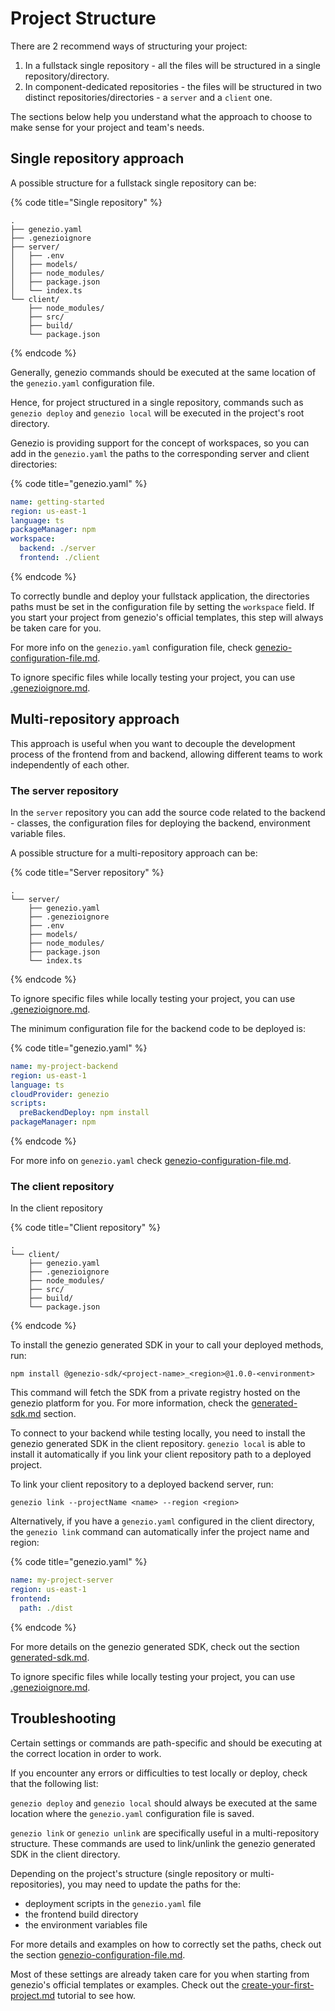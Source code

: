 # Project Structure

There are 2 recommend ways of structuring your project:

1. In a fullstack single repository - all the files will be structured in a single repository/directory.
2. In component-dedicated repositories - the files will be structured in two distinct repositories/directories - a `server` and a `client` one.

The sections below help you understand what the approach to choose to make sense for your project and team's needs.

## Single repository approach

A possible structure for a fullstack single repository can be:

{% code title="Single repository" %}
```
.
├── genezio.yaml
├── .genezioignore
├── server/
│   ├── .env
│   ├── models/
│   ├── node_modules/
│   ├── package.json
│   └── index.ts
└── client/
    ├── node_modules/
    ├── src/
    ├── build/
    └── package.json
```
{% endcode %}

Generally, genezio commands should be executed at the same location of the `genezio.yaml` configuration file.

Hence, for project structured in a single repository, commands such as `genezio deploy` and `genezio local` will be executed in the project's root directory.

Genezio is providing support for the concept of workspaces, so you can add in the `genezio.yaml` the paths to the corresponding server and client directories:

{% code title="genezio.yaml" %}
```yaml
name: getting-started
region: us-east-1
language: ts
packageManager: npm
workspace:
  backend: ./server
  frontend: ./client
```
{% endcode %}

To correctly bundle and deploy your fullstack application, the directories paths must be set in the configuration file by setting the `workspace` field. If you start your project from genezio's official templates, this step will always be taken care for you.

For more info on the `genezio.yaml` configuration file, check [genezio-configuration-file.md](genezio-configuration-file.md "mention").

To ignore specific files while locally testing your project, you can use [.genezioignore.md](.genezioignore.md "mention").

## Multi-repository approach

This approach is useful when you want to decouple the development process of the frontend from and backend, allowing different teams to work independently of each other.

### The server repository

In the `server` repository you can add the source code related to the backend - classes, the configuration files for deploying the backend, environment variable files.

A possible structure for a multi-repository approach can be:

{% code title="Server repository" %}
```
.
└── server/
    ├── genezio.yaml
    ├── .genezioignore
    ├── .env
    ├── models/
    ├── node_modules/
    ├── package.json
    └── index.ts
```
{% endcode %}

To ignore specific files while locally testing your project, you can use [.genezioignore.md](.genezioignore.md "mention").

The minimum configuration file for the backend code to be deployed is:

{% code title="genezio.yaml" %}
```yaml
name: my-project-backend
region: us-east-1
language: ts
cloudProvider: genezio
scripts:
  preBackendDeploy: npm install
packageManager: npm
```
{% endcode %}

For more info on `genezio.yaml` check [genezio-configuration-file.md](genezio-configuration-file.md "mention").

### The client repository

In the client repository

{% code title="Client repository" %}
```
.
└── client/
    ├── genezio.yaml
    ├── .genezioignore
    ├── node_modules/
    ├── src/
    ├── build/
    └── package.json
```
{% endcode %}

To install the genezio generated SDK in your to call your deployed methods, run:

```
npm install @genezio-sdk/<project-name>_<region>@1.0.0-<environment>
```

This command will fetch the SDK from a private registry hosted on the genezio platform for you. For more information, check the [generated-sdk.md](../features/generated-sdk.md "mention") section.

To connect to your backend while testing locally, you need to install the genezio generated SDK in the client repository. `genezio local` is able to install it automatically if you link your client repository path to a deployed project.

To link your client repository to a deployed backend server, run:

```
genezio link --projectName <name> --region <region>
```

Alternatively, if you have a `genezio.yaml` configured in the client directory, the `genezio link` command can automatically infer the project name and region:

{% code title="genezio.yaml" %}
```yaml
name: my-project-server
region: us-east-1
frontend:
  path: ./dist
```
{% endcode %}

For more details on the genezio generated SDK, check out the section [generated-sdk.md](../features/generated-sdk.md "mention").

To ignore specific files while locally testing your project, you can use [.genezioignore.md](.genezioignore.md "mention").

## Troubleshooting

Certain settings or commands are path-specific and should be executing at the correct location in order to work.

If you encounter any errors or difficulties to test locally or deploy, check that the following list:

`genezio deploy` and `genezio local` should always be executed at the same location where the `genezio.yaml` configuration file is saved.

`genezio link` or `genezio unlink` are specifically useful in a multi-repository structure. These commands are used to link/unlink the genezio generated SDK in the client directory.

Depending on the project's structure (single repository or multi-repositories), you may need to update the paths for the:

* deployment scripts in the `genezio.yaml` file
* the frontend build directory
* the environment variables file

For more details and examples on how to correctly set the paths, check out the section [genezio-configuration-file.md](genezio-configuration-file.md "mention").

Most of these settings are already taken care for you when starting from genezio's official templates or examples. Check out the [create-your-first-project.md](../tutorials/create-your-first-project.md "mention") tutorial to see how.
